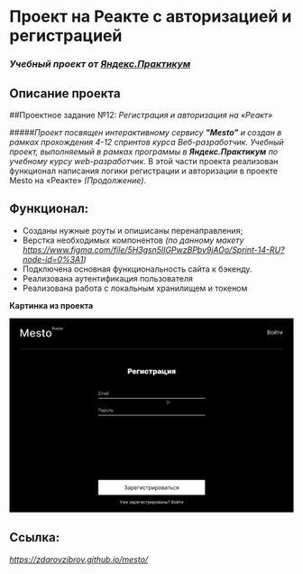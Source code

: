 # Проект на Реакте с авторизацией и регистрацией

### _Учебный проект от [Яндекс.Практикум](https://practicum.yandex.ru/web/)_

## Описание проекта

##Проектное задание №12: _Регистрация и авторизация на «Реакт»_

#####_Проект посвящен интерактивному сервису **"Mesto"** и создан в рамках прохождения 4-12 спринтов курса *Веб-разработчик*. Учебный проект, выполняемый в рамках программы в **Яндекс.Практикум** по учебному курсу web-разработчик_. В этой части проекта реализован функционал написания логики регистрации и авторизации в проекте Mesto на «Реакте» *(Продолжение)*.

## Функционал:

- Созданы нужные роуты и опишисаны перенаправления;
- Верстка необходимых компонентов *(по данному макету https://www.figma.com/file/5H3gsn5lIGPwzBPby9jAOo/Sprint-14-RU?node-id=0%3A1)*
- Подключена основная функциональность сайта к бэкенду.
- Реализована аутентификация пользователя
- Реализована работа с локальным хранилищем и токеном


**Картинка из проекта**

![REACT](./public/logo199.jpg)

## Ссылка:

*https://zdarovzibrov.github.io/mesto/*
